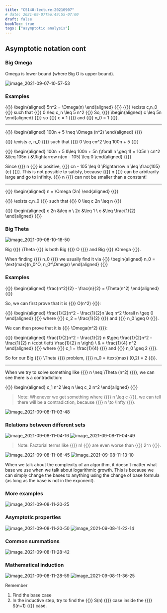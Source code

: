 ```yaml
---
title: "CS140-lecture-20210907"
# date: 2021-09-07Tao:49:55-07:00
draft: false
bookToc: true
tags: ["asymptotic analysis"]
---
```


## Asymptotic notation cont

### Big Omega

Omega is lower bound (where Big O is upper bound).

![image_2021-09-07-10-57-53](/notes/image_2021-09-07-10-57-53.png)

### Examples

{{<k display>}}
\begin{aligned}
    5n^2 = \Omega(n)
\end{aligned}
{{</k>}}
{{<k>}} \exists c,n_0 {{</k>}} such
that {{<k>}} 0 \leq c_n \leq  5 n^2 {{</k>}}
So,
{{<k display>}}
\begin{aligned}
    c \leq 5n
\end{aligned}
{{</k>}}
so {{<k>}} c = 1 {{</k>}} and {{<k>}} n_0 = 1 {{</k>}}.

---

{{<k display>}}
\begin{aligned}
    100n + 5 \neq \Omega (n^2)
\end{aligned}
{{</k>}}

{{<k>}} \exists c, n_0 {{</k>}} such 
that {{<k>}} 0 \leq cn^2 \leq 100n + 5 {{</k>}}

{{<k display>}}
\begin{aligned}
    100n + 5 &\leq 100n + 5n (\forall n \geq 1) = 105n \\
    cn^2 &\leq 105n \\
    &\Rightarrow n(cn - 105) \leq 0
\end{aligned}
{{</k>}}

Since {{<k>}} n {{</k>}} is positive, {{<k>}} cn - 105 \leq 0 \Rightarrow n \leq \frac{105}{c} {{</k>}}.
This is not possible to satisfy, because {{<k>}} n {{</k>}} can be arbitrarily large and go to infinity.
{{<k>}} n {{</k>}} can not be smaller than a constant!

---

{{<k display>}}
\begin{aligned}
    n = \Omega (2n)
\end{aligned}
{{</k>}}

{{<k>}} \exists c,n_0 {{</k>}} such
that {{<k>}} 0 \leq c 2n \leq n {{</k>}}

{{<k display>}}
\begin{aligned}
    c 2n &\leq n \\
    2c &\leq 1 \\
    c &\leq \frac{1}{2}
\end{aligned}
{{</k>}}

### Big Theta

![image_2021-09-08-10-18-50](/notes/image_2021-09-08-10-18-50.png)

Big {{<k>}} \Theta {{</k>}} is both Big {{<k>}} O {{</k>}} and Big {{<k>}} \Omega {{</k>}}.

When finding {{<k>}} n_0 {{</k>}} we usually find it via 
{{<k display>}}
\begin{aligned}
    n_0 = \text{max}(n_0^O, n_0^\Omega)
\end{aligned}
{{</k>}}

### Examples

{{<k display>}}
\begin{aligned}
    \frac{n^2}{2} - \frac{n}{2} = \Theta(n^2)
\end{aligned}
{{</k>}}

So, we can first prove that it is {{<k>}} O(n^2) {{</k>}}:

{{<k display>}}
\begin{aligned}
    \frac{1}{2}n^2 - \frac{1}{2}n \leq n^2 \forall n \geq 0
\end{aligned}
{{</k>}}
where {{<k>}} c_2 = \frac{1}{2} {{</k>}} and {{<k>}} n_0 \geq 0 {{</k>}}.

We can then prove that it is {{<k>}} \Omega(n^2) {{</k>}}:

{{<k display>}}
\begin{aligned}
    \frac{1}{2}n^2 - \frac{1}{2} n &\geq \frac{1}{2}n^2 - \frac{1}{2} n \cdot \left( \frac{1}{2} n \right) \\
    & = \frac{1}{4} n^2
\end{aligned}
{{</k>}}
where {{<k>}} c_1 = \frac{1}{4} {{</k>}} and {{<k>}} n_0 \geq 2 {{</k>}}.

So for our Big {{<k>}} \Theta {{</k>}} problem, {{<k>}} n_0 = \text{max} (0,2) = 2 {{</k>}}.

---

When we try to solve something like {{<k>}} n \neq \Theta (n^2) {{</k>}}, we can see there is a contradiction:

{{<k display>}}
\begin{aligned}
    c_1 n^2 \leq n \leq c_2 n^2
\end{aligned}
{{</k>}}

<blockquote class="book-hint info">
Note: 
Whenever we get something where {{<k>}} n \leq c {{</k>}}, we can tell there will be a contradiction, because {{<k>}} n \to \infty {{</k>}}.
</blockquote>

![image_2021-09-08-11-03-48](/notes/image_2021-09-08-11-03-48.png)


### Relations between different sets

![image_2021-09-08-11-04-16](/notes/image_2021-09-08-11-04-16.png)
![image_2021-09-08-11-04-49](/notes/image_2021-09-08-11-04-49.png)

<blockquote class="book-hint info">
Note: Factorial terms like {{<k>}} n! {{</k>}} are even worse than {{<k>}} 2^n {{</k>}}.
</blockquote>

![image_2021-09-08-11-06-45](/notes/image_2021-09-08-11-06-45.png)
![image_2021-09-08-11-13-10](/notes/image_2021-09-08-11-13-10.png)

When we talk about the complexity of an algorithm, it doesn't matter what base we use when we talk about logarithmic growth.
This is because we can simply change the bases to anything using the change of base formula (as long as the base is not in the exponent).

### More examples

![image_2021-09-08-11-20-25](/notes/image_2021-09-08-11-20-25.png)

### Asymptotic properties

![image_2021-09-08-11-20-50](/notes/image_2021-09-08-11-20-50.png)
![image_2021-09-08-11-22-14](/notes/image_2021-09-08-11-22-14.png)

### Common summations

![image_2021-09-08-11-28-42](/notes/image_2021-09-08-11-28-42.png)

### Mathematical induction

![image_2021-09-08-11-28-59](/notes/image_2021-09-08-11-28-59.png)
![image_2021-09-08-11-36-25](/notes/image_2021-09-08-11-36-25.png)

Remember
1. Find the base case
2. In the inductive step, try to find the {{<k>}} S(n) {{</k>}} case inside the {{<k>}} S(n+1) {{</k>}} case.

